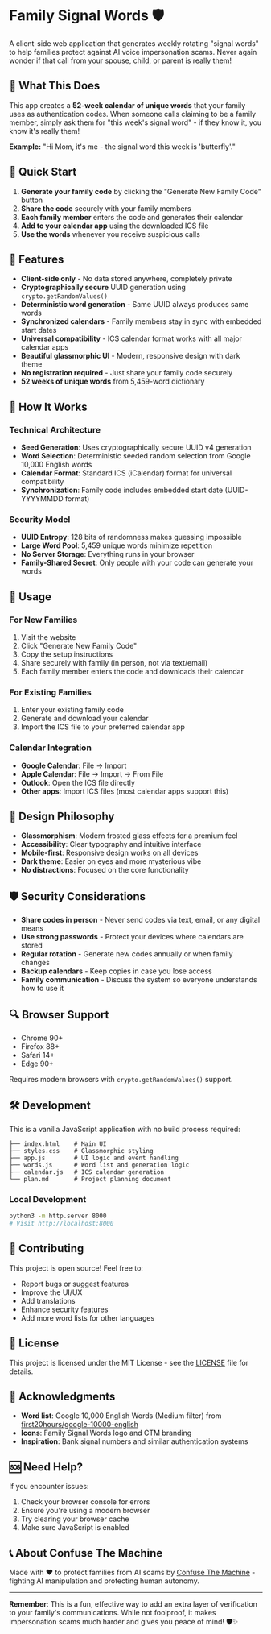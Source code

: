 # Family Signal Words 🛡️

A client-side web application that generates weekly rotating "signal words" to help families protect against AI voice impersonation scams. Never again wonder if that call from your spouse, child, or parent is really them!

## 🎯 What This Does

This app creates a **52-week calendar of unique words** that your family uses as authentication codes. When someone calls claiming to be a family member, simply ask them for "this week's signal word" - if they know it, you know it's really them!

**Example:** "Hi Mom, it's me - the signal word this week is 'butterfly'."

## 🚀 Quick Start

1. **Generate your family code** by clicking the "Generate New Family Code" button
2. **Share the code** securely with your family members
3. **Each family member** enters the code and generates their calendar
4. **Add to your calendar app** using the downloaded ICS file
5. **Use the words** whenever you receive suspicious calls

## 🌟 Features

- **Client-side only** - No data stored anywhere, completely private
- **Cryptographically secure** UUID generation using `crypto.getRandomValues()`
- **Deterministic word generation** - Same UUID always produces same words
- **Synchronized calendars** - Family members stay in sync with embedded start dates
- **Universal compatibility** - ICS calendar format works with all major calendar apps
- **Beautiful glassmorphic UI** - Modern, responsive design with dark theme
- **No registration required** - Just share your family code securely
- **52 weeks of unique words** from 5,459-word dictionary

## 🔧 How It Works

### Technical Architecture
- **Seed Generation**: Uses cryptographically secure UUID v4 generation
- **Word Selection**: Deterministic seeded random selection from Google 10,000 English words
- **Calendar Format**: Standard ICS (iCalendar) format for universal compatibility
- **Synchronization**: Family code includes embedded start date (UUID-YYYYMMDD format)

### Security Model
- **UUID Entropy**: 128 bits of randomness makes guessing impossible
- **Large Word Pool**: 5,459 unique words minimize repetition
- **No Server Storage**: Everything runs in your browser
- **Family-Shared Secret**: Only people with your code can generate your words

## 📱 Usage

### For New Families
1. Visit the website
2. Click "Generate New Family Code"
3. Copy the setup instructions
4. Share securely with family (in person, not via text/email)
5. Each family member enters the code and downloads their calendar

### For Existing Families
1. Enter your existing family code
2. Generate and download your calendar
3. Import the ICS file to your preferred calendar app

### Calendar Integration
- **Google Calendar**: File → Import
- **Apple Calendar**: File → Import → From File
- **Outlook**: Open the ICS file directly
- **Other apps**: Import ICS files (most calendar apps support this)

## 🎨 Design Philosophy

- **Glassmorphism**: Modern frosted glass effects for a premium feel
- **Accessibility**: Clear typography and intuitive interface
- **Mobile-first**: Responsive design works on all devices
- **Dark theme**: Easier on eyes and more mysterious vibe
- **No distractions**: Focused on the core functionality

## 🛡️ Security Considerations

- **Share codes in person** - Never send codes via text, email, or any digital means
- **Use strong passwords** - Protect your devices where calendars are stored
- **Regular rotation** - Generate new codes annually or when family changes
- **Backup calendars** - Keep copies in case you lose access
- **Family communication** - Discuss the system so everyone understands how to use it

## 🔍 Browser Support

- Chrome 90+
- Firefox 88+
- Safari 14+
- Edge 90+

Requires modern browsers with `crypto.getRandomValues()` support.

## 🛠️ Development

This is a vanilla JavaScript application with no build process required:

```
├── index.html    # Main UI
├── styles.css    # Glassmorphic styling
├── app.js        # UI logic and event handling
├── words.js      # Word list and generation logic
├── calendar.js   # ICS calendar generation
└── plan.md       # Project planning document
```

### Local Development
```bash
python3 -m http.server 8000
# Visit http://localhost:8000
```

## 🤝 Contributing

This project is open source! Feel free to:

- Report bugs or suggest features
- Improve the UI/UX
- Add translations
- Enhance security features
- Add more word lists for other languages

## 📄 License

This project is licensed under the MIT License - see the [LICENSE](LICENSE) file for details.

## 🙏 Acknowledgments

- **Word list**: Google 10,000 English Words (Medium filter) from [first20hours/google-10000-english](https://github.com/first20hours/google-10000-english)
- **Icons**: Family Signal Words logo and CTM branding
- **Inspiration**: Bank signal numbers and similar authentication systems

## 🆘 Need Help?

If you encounter issues:
1. Check your browser console for errors
2. Ensure you're using a modern browser
3. Try clearing your browser cache
4. Make sure JavaScript is enabled

## 📞 About Confuse The Machine

Made with ❤️ to protect families from AI scams by [Confuse The Machine](https://confusethemachine.com) - fighting AI manipulation and protecting human autonomy.

---

**Remember**: This is a fun, effective way to add an extra layer of verification to your family's communications. While not foolproof, it makes impersonation scams much harder and gives you peace of mind! 🛡️✨
